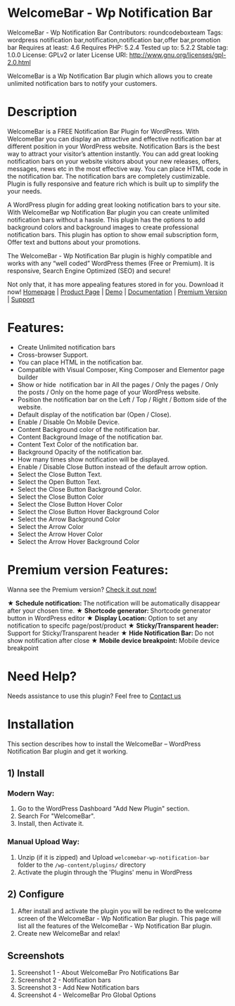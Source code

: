 #  WelcomeBar - Wp Notification Bar
WelcomeBar - Wp Notification Bar
Contributors: roundcodeboxteam
Tags: wordpress notification bar,notification,notification bar,offer bar,promotion bar
Requires at least: 4.6
Requires PHP: 5.2.4
Tested up to: 5.2.2
Stable tag: 1.0.0
License: GPLv2 or later
License URI: http://www.gnu.org/licenses/gpl-2.0.html

WelcomeBar is a Wp Notification Bar plugin which allows you to create unlimited notification bars to notify your customers. 

# Description
WelcomeBar is a FREE Notification Bar Plugin for WordPress. With WelcomeBar you can display an attractive and effective notification bar at different position in your WordPress website. Notification Bars is the best way to attract your visitor’s attention instantly. You can add great looking notification bars on your website visitors about your new releases, offers, messages, news etc in the most effective way. You can place HTML code in the notification bar. The notification bars are completely custimizable. Plugin is fully responsive and feature rich which is built up to simplify the your needs.

A WordPress plugin for adding great looking notification bars to your site. With WelcomeBar wp Notification Bar plugin you can create unlimited notification bars without a hassle. This plugin has the options to add background colors and background images to create professional notification bars. This plugin has option to show email subscription form, Offer text and buttons about your promotions.

The WelcomeBar - Wp Notification Bar plugin is highly compatible and works with any “well coded” WordPress themes (Free or Premium). It is responsive, Search Engine Optimized (SEO) and secure!

Not only that, it has more appealing features stored in for you. Download it now! 
[Homepage](http://www.roundcodebox.com/) | [Product Page](http://www.roundcodebox.com/welcomebar-wp-notification-bar/) | [Demo](http://www.roundcodebox.com/welcomebar-wp-notification-bar-demo/welcomebar-wp-notification-bar-demo/) | [Documentation](http://www.roundcodebox.com/documentation-for-welcomebar-wp-notification-bar/) | [Premium Version](http://www.roundcodebox.com/welcomebar-wp-notification-bar-pro/) |  [Support](http://www.roundcodebox.com/support/)


# Features:
* Create Unlimited notification bars
* Cross-browser Support.
* You can place HTML in the notification bar.
* Compatible with Visual Composer, King Composer and Elementor page builder
* Show or hide  notification bar in All the pages / Only the pages / Only the posts / Only on the home page of your WordPress website.
* Position the notification bar on the Left / Top / Right / Bottom side of the website.
* Default display of the notification bar (Open / Close).
* Enable / Disable On Mobile Device.
* Content Background color of the notification bar.
* Content Background Image of the notification bar.
* Content Text Color of the notification bar.
* Background Opacity of the notification bar.
* How many times show notification will be displayed.
* Enable / Disable Close Button instead of the default arrow option.
* Select the Close Button Text.
* Select the Open Button Text.
* Select the Close Button Background Color.
* Select the Close Button Color
* Select the Close Button Hover Color
* Select the Close Button Hover Background Color
* Select the Arrow Background Color
* Select the Arrow Color
* Select the Arrow Hover Color
* Select the Arrow Hover Background Color

# Premium version Features:

Wanna see the Premium version? [Check it out now!](http://www.roundcodebox.com/welcomebar-wp-notification-bar-pro/)

★ <strong>Schedule notification: </strong>The notification will be automatically disappear after your chosen time.
★ <strong>Shortcode generator: </strong>Shortcode generator button in WordPress editor
★ <strong>Display Location: </strong>Option to set any notification to specifc page/post/product
★ <strong>Sticky/Transparent header: </strong>Support for Sticky/Transparent header
★ <strong>Hide Notification Bar: </strong>Do not show notification after close
★ <strong>Mobile device breakpoint: </strong>Mobile device breakpoint


# Need Help? 
Needs assistance to use this plugin? 
Feel free to [Contact us](http://www.roundcodebox.com/support/)

# Installation 
This section describes how to install the WelcomeBar – WordPress Notification Bar plugin and get it working.

## 1) Install 

### Modern Way: 
1. Go to the WordPress Dashboard "Add New Plugin" section.
2. Search For "WelcomeBar".
3. Install, then Activate it.

### Manual Upload Way:
1. Unzip (if it is zipped) and Upload `welcomebar-wp-notification-bar ` folder to the `/wp-content/plugins/` directory
2. Activate the plugin through the 'Plugins' menu in WordPress

## 2) Configure 
1. After install and activate the plugin you will be redirect to the welcome screen of the WelcomeBar - Wp Notification Bar plugin. This page will list all the features of the WelcomeBar - Wp Notification Bar plugin. 
2. Create new WelcomeBar and relax!

## Screenshots 
1.  Screenshot 1 - About WelcomeBar Pro Notifications Bar
2.  Screenshot 2 - Notification bars
3.  Screenshot 3 - Add New Notification bars
4.  Screenshot 4 - WelcomeBar Pro Global Options
